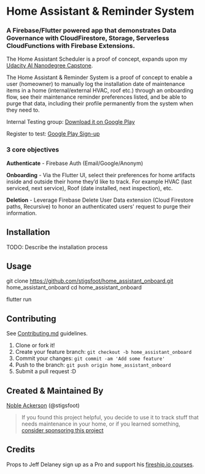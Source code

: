 # Home Assistant & Reminder System

### A Firebase/Flutter powered app that demonstrates Data Governance with CloudFirestore, Storage, Serverless CloudFunctions with Firebase Extensions. 

The Home Assistant Scheduler is a proof of concept, expands upon my [Udacity AI Nanodegree Capstone](https://github.com/stigsfoot/Udacity-Nanodegrees/tree/master/Machine%20Learning/capstone).

The Home Assistant & Reminder System is a proof of concept to enable a user (homeowner) to manually log the installation date of maintenance items in a home (internal/external HVAC, roof etc.) through an onboarding flow, see their maintenance reminder preferences listed, and be able to purge that data, including their profile permanently from the system when they need to.

Internal Testing group: [Download it on Google Play](https://play.google.com/store/apps/details?id=com.sandbox.home_assistant_onboard&ah=LzH8gXFzK1IcOQAo6JneHamwQUM)

Register to test: [Google Play Sign-up](https://play.google.com/apps/internaltest/4698164325108013632)

### 3 core objectives

**Authenticate** - Firebase Auth (Email/Google/Anonym)

**Onboarding** - Via the Flutter UI, select their preferences for home artifacts inside and outside their home they’d like to track. For example HVAC (last serviced, next service), Roof (date installed, next inspection), etc.

**Deletion** - Leverage Firebase Delete User Data extension (Cloud Firestore paths, Recursive) to honor an authenticated users' request to purge their information.

## Installation

TODO: Describe the installation process

## Usage

git clone https://github.com/stigsfoot/home_assistant_onboard.git home_assistant_onboard
cd home_assistant_onboard

flutter run

## Contributing

See [Contributing.md](CONTRIBUTING.md) guidelines.

1. Clone or fork it!
2. Create your feature branch: `git checkout -b home_assistant_onboard`
3. Commit your changes: `git commit -am 'Add some feature'`
4. Push to the branch: `git push origin home_assistant_onboard`
5. Submit a pull request :D

## Created & Maintained By

[Noble Ackerson](https://nobles.page) (@stigsfoot)

> If you found this project helpful, you decide to use it to track stuff that needs maintenance in your home, or if you learned something, [consider sponsoring this project](patreon.com/stigsfoot)

## Credits

Props to Jeff Delaney sign up as a Pro and support his [fireship.io courses](https://fireship.io).
